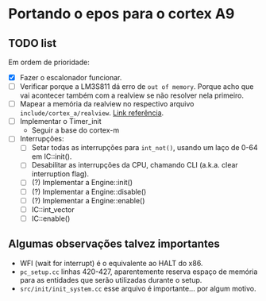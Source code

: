# Portando o epos para o cortex A9

## TODO list

Em ordem de prioridade:

- [x] Fazer o escalonador funcionar.
- [ ] Verificar porque a LM3S811 dá erro de `out of memory`. Porque acho que vai acontecer também com a realview se não resolver nela primeiro.
- [ ] Mapear a memória da realview no respectivo arquivo `include/cortex_a/realview`. [Link referência](http://infocenter.arm.com/help/topic/com.arm.doc.dui0440b/index.html).
- [ ] Implementar o Timer_init
  - Seguir a base do cortex-m
- [ ] Interrupções:
  - [ ] Setar todas as interrupções para `int_not()`, usando um laço de 0-64 em IC::init().
  - [ ] Desabilitar as interrupções da CPU, chamando CLI (a.k.a. clear interruption flag).
  - [ ] (?) Implementar a Engine::init()
  - [ ] (?) Implementar a Engine::disable()
  - [ ] (?) Implementar a Engine::enable()
  - [ ] IC::int_vector
  - [ ] IC::enable()

## Algumas observações talvez importantes

- WFI (wait for interrupt) é o equivalente ao HALT do x86.
- `pc_setup.cc` linhas 420-427, aparentemente reserva espaço de memória para as entidades que serão utilizadas durante o setup.
- `src/init/init_system.cc` esse arquivo é importante... por algum motivo.